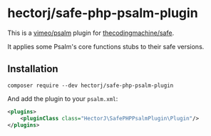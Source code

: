 # hectorj/safe-php-psalm-plugin

This is a [vimeo/psalm](https://github.com/vimeo/psalm) plugin for [thecodingmachine/safe](https://github.com/thecodingmachine/safe).

It applies some Psalm's core functions stubs to their safe versions.

## Installation

```
composer require --dev hectorj/safe-php-psalm-plugin
```

And add the plugin to your `psalm.xml`:

```xml
<plugins>
    <pluginClass class="HectorJ\SafePHPPsalmPlugin\Plugin"/>
</plugins>
```